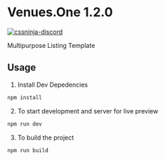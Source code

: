 # Venues.One 1.2.0

[![cssninja-discord](https://img.shields.io/discord/785473098069311510?label=join%20us%20on%20discord&color=6944EC)](https://discord.cssninja.io/)

Multipurpose Listing Template

## Usage

1. Install Dev Depedencies
```sh
npm install
```
2. To start development and server for live preview
```sh
npm run dev
```

3. To build the project
```sh
npm run build
```
